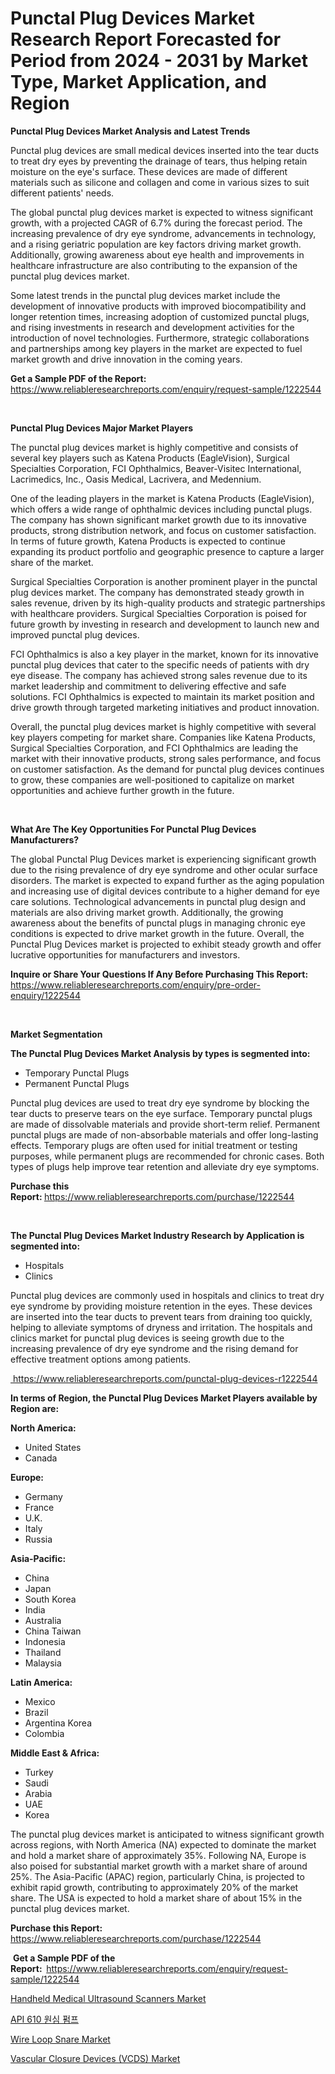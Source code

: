 <p><h1>Punctal Plug Devices Market Research Report Forecasted for Period from 2024 -  2031 by Market Type, Market Application, and Region</h1></p><p><strong>Punctal Plug Devices Market Analysis and Latest Trends</strong></p>
<p><p>Punctal plug devices are small medical devices inserted into the tear ducts to treat dry eyes by preventing the drainage of tears, thus helping retain moisture on the eye's surface. These devices are made of different materials such as silicone and collagen and come in various sizes to suit different patients' needs.</p><p>The global punctal plug devices market is expected to witness significant growth, with a projected CAGR of 6.7% during the forecast period. The increasing prevalence of dry eye syndrome, advancements in technology, and a rising geriatric population are key factors driving market growth. Additionally, growing awareness about eye health and improvements in healthcare infrastructure are also contributing to the expansion of the punctal plug devices market.</p><p>Some latest trends in the punctal plug devices market include the development of innovative products with improved biocompatibility and longer retention times, increasing adoption of customized punctal plugs, and rising investments in research and development activities for the introduction of novel technologies. Furthermore, strategic collaborations and partnerships among key players in the market are expected to fuel market growth and drive innovation in the coming years.</p></p>
<p><strong>Get a Sample PDF of the Report:&nbsp;</strong> <a href="https://www.reliableresearchreports.com/enquiry/request-sample/1222544">https://www.reliableresearchreports.com/enquiry/request-sample/1222544</a></p>
<p>&nbsp;</p>
<p><strong>Punctal Plug Devices Major Market Players</strong></p>
<p><p>The punctal plug devices market is highly competitive and consists of several key players such as Katena Products (EagleVision), Surgical Specialties Corporation, FCI Ophthalmics, Beaver-Visitec International, Lacrimedics, Inc., Oasis Medical, Lacrivera, and Medennium.</p><p>One of the leading players in the market is Katena Products (EagleVision), which offers a wide range of ophthalmic devices including punctal plugs. The company has shown significant market growth due to its innovative products, strong distribution network, and focus on customer satisfaction. In terms of future growth, Katena Products is expected to continue expanding its product portfolio and geographic presence to capture a larger share of the market.</p><p>Surgical Specialties Corporation is another prominent player in the punctal plug devices market. The company has demonstrated steady growth in sales revenue, driven by its high-quality products and strategic partnerships with healthcare providers. Surgical Specialties Corporation is poised for future growth by investing in research and development to launch new and improved punctal plug devices.</p><p>FCI Ophthalmics is also a key player in the market, known for its innovative punctal plug devices that cater to the specific needs of patients with dry eye disease. The company has achieved strong sales revenue due to its market leadership and commitment to delivering effective and safe solutions. FCI Ophthalmics is expected to maintain its market position and drive growth through targeted marketing initiatives and product innovation.</p><p>Overall, the punctal plug devices market is highly competitive with several key players competing for market share. Companies like Katena Products, Surgical Specialties Corporation, and FCI Ophthalmics are leading the market with their innovative products, strong sales performance, and focus on customer satisfaction. As the demand for punctal plug devices continues to grow, these companies are well-positioned to capitalize on market opportunities and achieve further growth in the future.</p></p>
<p>&nbsp;</p>
<p><strong>What Are The Key Opportunities For Punctal Plug Devices Manufacturers?</strong></p>
<p><p>The global Punctal Plug Devices market is experiencing significant growth due to the rising prevalence of dry eye syndrome and other ocular surface disorders. The market is expected to expand further as the aging population and increasing use of digital devices contribute to a higher demand for eye care solutions. Technological advancements in punctal plug design and materials are also driving market growth. Additionally, the growing awareness about the benefits of punctal plugs in managing chronic eye conditions is expected to drive market growth in the future. Overall, the Punctal Plug Devices market is projected to exhibit steady growth and offer lucrative opportunities for manufacturers and investors.</p></p>
<p><strong>Inquire or Share Your Questions If Any Before Purchasing This Report:</strong> <a href="https://www.reliableresearchreports.com/enquiry/pre-order-enquiry/1222544">https://www.reliableresearchreports.com/enquiry/pre-order-enquiry/1222544</a></p>
<p>&nbsp;</p>
<p><strong>Market Segmentation</strong></p>
<p><strong>The Punctal Plug Devices Market Analysis by types is segmented into:</strong></p>
<p><ul><li>Temporary Punctal Plugs</li><li>Permanent Punctal Plugs</li></ul></p>
<p><p>Punctal plug devices are used to treat dry eye syndrome by blocking the tear ducts to preserve tears on the eye surface. Temporary punctal plugs are made of dissolvable materials and provide short-term relief. Permanent punctal plugs are made of non-absorbable materials and offer long-lasting effects. Temporary plugs are often used for initial treatment or testing purposes, while permanent plugs are recommended for chronic cases. Both types of plugs help improve tear retention and alleviate dry eye symptoms.</p></p>
<p><strong>Purchase this Report:&nbsp;</strong><a href="https://www.reliableresearchreports.com/purchase/1222544">https://www.reliableresearchreports.com/purchase/1222544</a></p>
<p>&nbsp;</p>
<p><strong>The Punctal Plug Devices Market Industry Research by Application is segmented into:</strong></p>
<p><ul><li>Hospitals</li><li>Clinics</li></ul></p>
<p><p>Punctal plug devices are commonly used in hospitals and clinics to treat dry eye syndrome by providing moisture retention in the eyes. These devices are inserted into the tear ducts to prevent tears from draining too quickly, helping to alleviate symptoms of dryness and irritation. The hospitals and clinics market for punctal plug devices is seeing growth due to the increasing prevalence of dry eye syndrome and the rising demand for effective treatment options among patients.</p></p>
<p><a href="https://www.reliableresearchreports.com/punctal-plug-devices-r1222544">&nbsp;https://www.reliableresearchreports.com/punctal-plug-devices-r1222544</a></p>
<p><strong>In terms of Region, the Punctal Plug Devices Market Players available by Region are:</strong></p>
<p>
    <p> <strong> North America: </strong>
        <ul>
            <li>United States</li>
            <li>Canada</li>
        </ul>
        </p> 
    <p> <strong> Europe: </strong>
        <ul>
            <li>Germany</li>
            <li>France</li>
            <li>U.K.</li>
            <li>Italy</li>
            <li>Russia</li>
        </ul>
        </p> 
    <p> <strong> Asia-Pacific: </strong>
        <ul>
            <li>China</li>
            <li>Japan</li>
            <li>South Korea</li>
            <li>India</li>
            <li>Australia</li>
            <li>China Taiwan</li>
            <li>Indonesia</li>
            <li>Thailand</li>
            <li>Malaysia</li>
        </ul>
        </p> 
    <p> <strong> Latin America: </strong>
        <ul>
            <li>Mexico</li>
            <li>Brazil</li>
            <li>Argentina Korea</li>
            <li>Colombia</li>
        </ul>
        </p> 
    <p> <strong> Middle East & Africa: </strong>
        <ul>
            <li>Turkey</li>
            <li>Saudi</li>
            <li>Arabia</li>
            <li>UAE</li>
            <li>Korea</li>
        </ul>
    </p>
    </p>
<p><p>The punctal plug devices market is anticipated to witness significant growth across regions, with North America (NA) expected to dominate the market and hold a market share of approximately 35%. Following NA, Europe is also poised for substantial market growth with a market share of around 25%. The Asia-Pacific (APAC) region, particularly China, is projected to exhibit rapid growth, contributing to approximately 20% of the market share. The USA is expected to hold a market share of about 15% in the punctal plug devices market.</p></p>
<p><strong>Purchase this Report: </strong><a href="https://www.reliableresearchreports.com/purchase/1222544">https://www.reliableresearchreports.com/purchase/1222544</a></p>
<p>&nbsp;<strong>Get a Sample PDF of the Report:&nbsp;&nbsp;</strong><a href="https://www.reliableresearchreports.com/enquiry/request-sample/1222544">https://www.reliableresearchreports.com/enquiry/request-sample/1222544</a></p>
<p><strong></strong></p>
<p><p><a href="https://github.com/timeliteaut/Market-Research-Report-List-2/blob/main/handheld-medical-ultrasound-scanners-market.md">Handheld Medical Ultrasound Scanners Market</a></p><p><a href="https://github.com/durgin521/Market-Research-Report-List-1/blob/main/552131646702.md">API 610 원심 펌프</a></p><p><a href="https://github.com/seekum/Market-Research-Report-List-2/blob/main/wire-loop-snare-market.md">Wire Loop Snare Market</a></p><p><a href="https://github.com/nancykennedykellievqfqt2/Market-Research-Report-List-2/blob/main/vascular-closure-devices-vcds-market.md">Vascular Closure Devices (VCDS) Market</a></p></p>